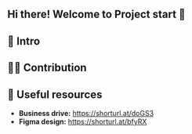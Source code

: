 ## Hi there! Welcome to Project start 👋

## 👋 Intro
## 👩‍💻 Contribution
## 📁 Useful resources

- **Business drive:** https://shorturl.at/doGS3
- **Figma design:** https://shorturl.at/bfyRX
